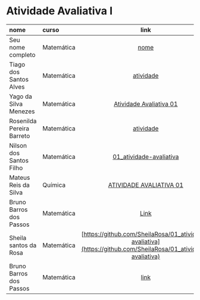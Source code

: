 # Atividade Avaliativa I

|nome               | curso      | link  
|:------------------|:-----------|:-----:
| Seu nome completo | Matemática | [nome](https://github.com/icaro-freire/estat_2020.1/tree/main/05_atividade-avaliativa-I)
| Tiago dos Santos Alves| Matemática | [atividade](https://github.com/Tiago2332/01_atividade-avaliativa)
| Yago da Silva Menezes | Matemática | [Atividade Avaliativa 01](https://github.com/yago-menezes/01_atividade-avaliativa)
|Rosenilda Pereira Barreto|Matemática|[atividade](https://github.com/Rosenilda-Barreto/01_atividade-avaliativa)
|Nilson dos Santos Filho | Matemática | [01_atividade-avaliativa](https://github.com/Nison-dos-Satos-Filho/01_atividade-avaliativa)
|Mateus Reis da Silva | Química | [ATIVIDADE AVALIATIVA 01](https://github.com/Mateusreisdasilva/01_atividade_avaliativa)
| Bruno Barros dos Passos| Matemática | [Link](https://github.com/brunnoobarros/01_atividade-avaliativa)
| Sheila santos da Rosa | Matemática | [https://github.com/SheilaRosa/01_atividade-avaliativa](https://github.com/SheilaRosa/01_atividade-avaliativa)
| Bruno Barros dos Passos | Matemática | [link](https://github.com/brunnoobarros/01_avaliacao)
